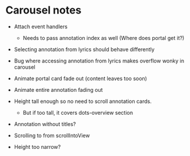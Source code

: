 # Carousel notes

* Attach event handlers
    * Needs to pass annotation index as well (Where does portal get it?)

* Selecting annotation from lyrics should behave differently

* Bug where accessing annotation from lyrics makes overflow wonky in carousel

* Animate portal card fade out (content leaves too soon)
* Animate entire annotation fading out

* Height tall enough so no need to scroll annotation cards.
    * But if too tall, it covers dots-overview section

* Annotation without titles?

* Scrolling to from scrollIntoView

* Height too narrow?
